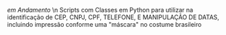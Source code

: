 *em Andamento* \n
Scripts com Classes em Python para utilizar na identificação de CEP, CNPJ, CPF, TELEFONE, E MANIPULAÇÃO DE DATAS, incluindo impressão conforme uma "máscara" no costume brasileiro
